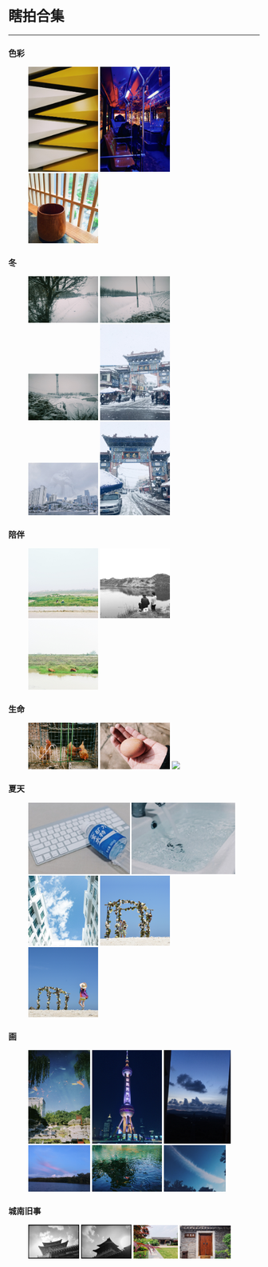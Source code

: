 # 瞎拍合集
---

### 色彩
<figure>
    <img src="images/live/live_30.JPG" width="33%">
    <img src="images/live/live_32.JPG" width="33%">
    <img src="images/live/live_31.JPG" width="33%">
</figure>

### 冬
<figure>
    <img src="images/live/live_05.JPG" width="33%">
    <img src="images/live/live_06.JPG" width="33%">
    <img src="images/live/live_07.JPG" width="33%">
    <img src="images/live/live_01.JPG" width="33%">
    <img src="images/live/live_14.JPG" width="33%">
    <img src="images/live/live_02.JPG" width="33%">
</figure>

### 陪伴
<figure>
    <img src="images/live/live_08.JPG" width="33%">
    <img src="images/live/live_10.JPG" width="33%">
    <img src="images/live/live_09.JPG" width="33%">
</figure>


### 生命
<figure>
    <img src="images/live/live_12.JPG" width="33%">
    <img src="images/live/live_11.JPG" width="33%">
    <img src="images/live/live_13.JPG" width="29.3%">
</figure>

### 夏天
<figure>
    <img src="images/live/live_21.JPG" width="48%">
    <img src="images/live/live_22.JPG" width="49%">
    <img src="images/live/live_18.JPG" width="33%">
    <img src="images/live/live_19.JPG" width="33%">
    <img src="images/live/live_20.JPG" width="33%">
</figure>

### 画
<figure>
    <img src="images/live/live_17.JPG" width="29.3%">
    <img src="images/live/live_15.JPG" width="33%">
    <img src="images/live/live_16.JPG" width="31.5%">
    <img src="images/live/live_25.JPG" width="29.3%">
    <img src="images/live/live_23.JPG" width="33%">
    <img src="images/live/live_24.JPG" width="29.3%">
</figure>

### 城南旧事
<figure>
    <img src="images/live/live_26.JPG" width="24%">
    <img src="images/live/live_27.JPG" width="24%">
    <img src="images/live/live_28.JPG" width="21%">
    <img src="images/live/live_29.JPG" width="24%">
</figure>

